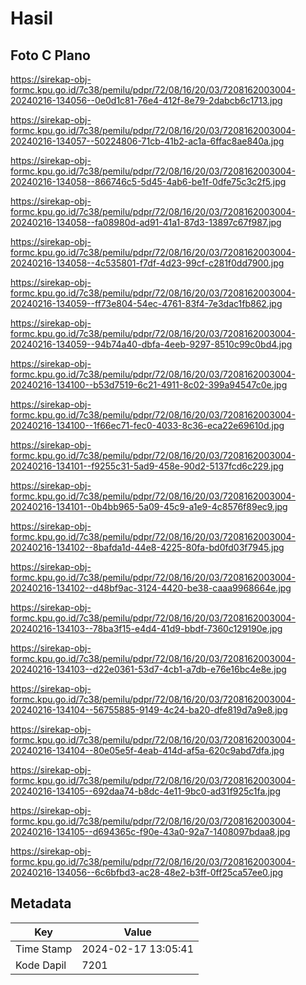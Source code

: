 # Hasil

## Foto C Plano

https://sirekap-obj-formc.kpu.go.id/7c38/pemilu/pdpr/72/08/16/20/03/7208162003004-20240216-134056--0e0d1c81-76e4-412f-8e79-2dabcb6c1713.jpg

https://sirekap-obj-formc.kpu.go.id/7c38/pemilu/pdpr/72/08/16/20/03/7208162003004-20240216-134057--50224806-71cb-41b2-ac1a-6ffac8ae840a.jpg

https://sirekap-obj-formc.kpu.go.id/7c38/pemilu/pdpr/72/08/16/20/03/7208162003004-20240216-134058--866746c5-5d45-4ab6-be1f-0dfe75c3c2f5.jpg

https://sirekap-obj-formc.kpu.go.id/7c38/pemilu/pdpr/72/08/16/20/03/7208162003004-20240216-134058--fa08980d-ad91-41a1-87d3-13897c67f987.jpg

https://sirekap-obj-formc.kpu.go.id/7c38/pemilu/pdpr/72/08/16/20/03/7208162003004-20240216-134058--4c535801-f7df-4d23-99cf-c281f0dd7900.jpg

https://sirekap-obj-formc.kpu.go.id/7c38/pemilu/pdpr/72/08/16/20/03/7208162003004-20240216-134059--ff73e804-54ec-4761-83f4-7e3dac1fb862.jpg

https://sirekap-obj-formc.kpu.go.id/7c38/pemilu/pdpr/72/08/16/20/03/7208162003004-20240216-134059--94b74a40-dbfa-4eeb-9297-8510c99c0bd4.jpg

https://sirekap-obj-formc.kpu.go.id/7c38/pemilu/pdpr/72/08/16/20/03/7208162003004-20240216-134100--b53d7519-6c21-4911-8c02-399a94547c0e.jpg

https://sirekap-obj-formc.kpu.go.id/7c38/pemilu/pdpr/72/08/16/20/03/7208162003004-20240216-134100--1f66ec71-fec0-4033-8c36-eca22e69610d.jpg

https://sirekap-obj-formc.kpu.go.id/7c38/pemilu/pdpr/72/08/16/20/03/7208162003004-20240216-134101--f9255c31-5ad9-458e-90d2-5137fcd6c229.jpg

https://sirekap-obj-formc.kpu.go.id/7c38/pemilu/pdpr/72/08/16/20/03/7208162003004-20240216-134101--0b4bb965-5a09-45c9-a1e9-4c8576f89ec9.jpg

https://sirekap-obj-formc.kpu.go.id/7c38/pemilu/pdpr/72/08/16/20/03/7208162003004-20240216-134102--8bafda1d-44e8-4225-80fa-bd0fd03f7945.jpg

https://sirekap-obj-formc.kpu.go.id/7c38/pemilu/pdpr/72/08/16/20/03/7208162003004-20240216-134102--d48bf9ac-3124-4420-be38-caaa9968664e.jpg

https://sirekap-obj-formc.kpu.go.id/7c38/pemilu/pdpr/72/08/16/20/03/7208162003004-20240216-134103--78ba3f15-e4d4-41d9-bbdf-7360c129190e.jpg

https://sirekap-obj-formc.kpu.go.id/7c38/pemilu/pdpr/72/08/16/20/03/7208162003004-20240216-134103--d22e0361-53d7-4cb1-a7db-e76e16bc4e8e.jpg

https://sirekap-obj-formc.kpu.go.id/7c38/pemilu/pdpr/72/08/16/20/03/7208162003004-20240216-134104--56755885-9149-4c24-ba20-dfe819d7a9e8.jpg

https://sirekap-obj-formc.kpu.go.id/7c38/pemilu/pdpr/72/08/16/20/03/7208162003004-20240216-134104--80e05e5f-4eab-414d-af5a-620c9abd7dfa.jpg

https://sirekap-obj-formc.kpu.go.id/7c38/pemilu/pdpr/72/08/16/20/03/7208162003004-20240216-134105--692daa74-b8dc-4e11-9bc0-ad31f925c1fa.jpg

https://sirekap-obj-formc.kpu.go.id/7c38/pemilu/pdpr/72/08/16/20/03/7208162003004-20240216-134105--d694365c-f90e-43a0-92a7-1408097bdaa8.jpg

https://sirekap-obj-formc.kpu.go.id/7c38/pemilu/pdpr/72/08/16/20/03/7208162003004-20240216-134056--6c6bfbd3-ac28-48e2-b3ff-0ff25ca57ee0.jpg


## Metadata

| Key        | Value               |
| ---------- | ------------------- |
| Time Stamp | 2024-02-17 13:05:41 |
| Kode Dapil | 7201                |



